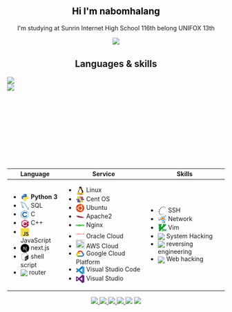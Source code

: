 <h2 align="center" style="color: black;">Hi I'm nabomhalang</h2>
<p align="center">I'm studying at Sunrin Internet High School 116th belong UNIFOX 13th</p>


<div align="center">
  <img src="https://github-profile-trophy.vercel.app/?username=nabomhalang&row=1&no-bg=true&no-frame=true&theme=monokai"(https://github.com/ryo-ma/github-profile-trophy) />
</div>



<h2 align="center">Languages & skills</h2>
<div style="display: grid; " align="center">
  <img src="https://github-readme-stats.vercel.app/api/top-langs/?username=nabomhalang&theme=radical&layout=compact" />
  <img src="https://github-readme-stats.vercel.app/api?username=nabomhalang&count_private=true&show_icons=true&theme=radical" height="165px" />
</div>
<br>
<table align="center">
    <thead>
        <tr>
          <th>Language</th>
          <th>Service</th>
          <th>Skills</th>
        </tr>
    </thead>
    <tbody>
        <tr>
           <td>
             <ul>
               <li><img src="https://github.com/devicons/devicon/blob/master/icons/python/python-original.svg" height="20px" align="center"> <b>Python 3</b></li>
               <li>
                 <img src="https://github.com/devicons/devicon/blob/master/icons/mysql/mysql-original.svg" height="20px" align="center" /> SQL
               </li>
               <li>
                 <img src="https://github.com/devicons/devicon/blob/master/icons/c/c-line.svg" height="20px" align="center" /> C
               </li>
               <li>
                 <img src="https://github.com/devicons/devicon/blob/master/icons/cplusplus/cplusplus-original.svg" height="20px" align="center" /> C++
               </li>
               <li>
                 <img src="https://github.com/devicons/devicon/blob/master/icons/javascript/javascript-original.svg" height="20px" align="center" /> JavaScript
               </li>
               <li>
                 <img src="https://github.com/devicons/devicon/blob/master/icons/nextjs/nextjs-original.svg" height="20px" align="center" /> next.js
               </li>
               <li>
                 <img src="https://github.com/devicons/devicon/blob/master/icons/bash/bash-original.svg" height="20px" align="center" /> shell script
               </li>
               <li>
                 <img src="https://www.svgrepo.com/show/129436/router.svg" height="20px" align="center" /> router
               </li>
             </ul> 
           </td>
            <td>
             <ul>
               <li>
                 <img src="https://github.com/devicons/devicon/blob/master/icons/linux/linux-original.svg" height="20px" align="center"> Linux
               </li>
               <li>
                 <img src="https://github.com/devicons/devicon/blob/master/icons/centos/centos-original.svg" height="20px" align="center"> Cent OS
               </li>
               <li>
                 <img src="https://github.com/devicons/devicon/blob/master/icons/ubuntu/ubuntu-plain.svg" height="20px" align="center"> Ubuntu
               </li>
              <li>
                 <img src="https://github.com/devicons/devicon/blob/master/icons/apache/apache-original.svg" height="20px" align="center"> Apache2
               </li>
                <li>
                 <img src="https://github.com/devicons/devicon/blob/master/icons/nginx/nginx-original.svg" height="20px" align="center"> Nginx
               </li>
               <li>
                 <img src="https://github.com/devicons/devicon/blob/master/icons/oracle/oracle-original.svg" height="20px" aligen="center"> Oracle Cloud
               </li>
               <li>
                 <img src="https://www.logo.wine/a/logo/Amazon_Elastic_Compute_Cloud/Amazon_Elastic_Compute_Cloud-Logo.wine.svg" height="20px" width="20px" aligen="center"> AWS Cloud
               </li>
                <li>
                 <img src="https://github.com/devicons/devicon/blob/master/icons/googlecloud/googlecloud-original.svg" height="20px" align="center"> Google Cloud Platform
               </li>
                <li>
                 <img src="https://github.com/devicons/devicon/blob/master/icons/vscode/vscode-original.svg" height="20px" align="center"> Visual Studio Code
               </li>
               <li>
                 <img src="https://github.com/devicons/devicon/blob/master/icons/visualstudio/visualstudio-plain.svg" height="20px" align="center"> Visual Studio
               </li>
             </ul> 
          </td>
          <td>
             <ul>
               <li>
                 <img src="https://github.com/devicons/devicon/blob/master/icons/ssh/ssh-original.svg" height="20px" align="center"> SSH
               </li>
               <li>
                 <img src="https://github.com/devicons/devicon/blob/master/icons/networkx/networkx-original.svg" height="20px" align="center"> Network
               </li>
               <li>
                 <img src="https://github.com/devicons/devicon/blob/master/icons/vim/vim-plain.svg" height="20px" align="center"> Vim
               </li>
               <li>
                 <img src="https://pic.onlinewebfonts.com/svg/img_110101.png" height="20px" align="center"> System Hacking
               </li>
               <li>
                 <img src="https://www.svgrepo.com/show/23676/reversed-rotating-arrow.svg" height="20px" align="center"> reversing engineering
               </li>
               <li>
                 <img src="https://www.svgrepo.com/show/379736/web.svg" height="20px" align="center"> Web hacking
               </li>
             </ul> 
          </td>
        </tr>
    </tbody>
</table>

<div align="center">
  <a href = "mailto: abc@example.com">
    <img src="https://img.shields.io/badge/Gmail-D14836?style=for-the-badge&logo=gmail&logoColor=white" />
  </a>
  <a href="https://www.facebook.com">
    <img src="https://img.shields.io/badge/Facebook-%231877F2.svg?style=for-the-badge&logo=Facebook&logoColor=white" />
  </a>
  <a href="https://www.instagram.com/nabomhalang/">
    <img src="https://img.shields.io/badge/Instagram-%23E4405F.svg?style=for-the-badge&logo=Instagram&logoColor=white" />
  </a>
  <a href="https://www.twitch.tv/">
    <img src="https://img.shields.io/badge/Twitch-%239146FF.svg?style=for-the-badge&logo=Twitch&logoColor=white" />
  </a>
  <img src="https://img.shields.io/badge/Apple-%23000000.svg?style=for-the-badge&logo=apple&logoColor=white" />
  <img src="https://img.shields.io/badge/Samsung-%231428A0.svg?style=for-the-badge&logo=samsung&logoColor=white" />
</div>
